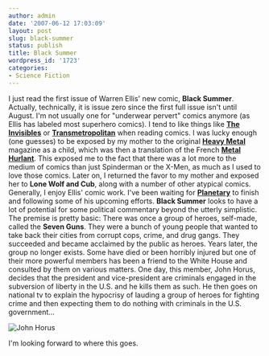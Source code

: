```yaml
---
author: admin
date: '2007-06-12 17:03:09'
layout: post
slug: black-summer
status: publish
title: Black Summer
wordpress_id: '1723'
categories:
- Science Fiction
---
```


I just read the first issue of Warren Ellis' new comic, **Black
Summer**. Actually, technically, it is issue zero since the first full
issue isn't until August. I'm not usually one for "underwear pervert"
comics anymore (as Ellis has labeled most superhero comics). I tend to
like things like [**The
Invisibles**](http://en.wikipedia.org/wiki/The_Invisibles) or
[**Transmetropolitan**](http://en.wikipedia.org/wiki/Transmetropolitan)
when reading comics. I was lucky enough (one guesses) to be exposed by
my mother to the original [**Heavy
Metal**](http://en.wikipedia.org/wiki/Heavy_Metal_(magazine)) magazine
as a child, which was then a translation of the French [**Metal
Hurlant**](http://en.wikipedia.org/wiki/Metal_Hurlant). This exposed me
to the fact that there was a lot more to the medium of comics than just
Spinderman or the X-Men, as much as I used to love those comics. Later
on, I returned the favor to my mother and exposed her to **Lone Wolf and
Cub**, along with a number of other atypical comics. Generally, I enjoy
Ellis' comic work. I've been waiting for
[**Planetary**](http://en.wikipedia.org/wiki/Planetary_(comics)) to
finish and following some of his upcoming efforts. **Black Summer**
looks to have a lot of potential for some political commentary beyond
the utterly simplistic. The premise is pretty basic: There was once a
group of heroes, self-made, called the **Seven Guns**. They were a bunch
of young people that wanted to take back their cities from corrupt cops,
crime, and drug gangs. They succeeded and became acclaimed by the public
as heroes. Years later, the group no longer exists. Some have died or
been horribly injured but one of their more powerful members has been a
friend to the White House and consulted by them on various matters. One
day, this member, John Horus, decides that the president and
vice-president are criminals engaged in the subversion of liberty in the
U.S. and he kills them as such. He then goes on national tv to explain
the hypocrisy of lauding a group of heroes for fighting crime and then
expecting them to do nothing with criminals in the U.S. government...

![John
Horus](http://www.arcanology.com/images/Black_Summer006.png "John Horus")

I'm looking forward to where this goes.
